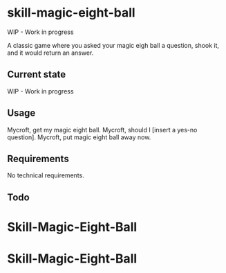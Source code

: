 # skill-magic-eight-ball
WIP - Work in progress

A classic game where you asked your magic eigh ball a question, shook it, and it would return an answer. 

## Current state
WIP - Work in progress

## Usage
Mycroft, get my magic eight ball. 
Mycroft, should I [insert a yes-no question]. 
Mycroft, put magic eight ball away now. 

## Requirements
No technical requirements.

## Todo
# Skill-Magic-Eight-Ball
# Skill-Magic-Eight-Ball

